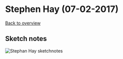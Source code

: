 # Stephen Hay (07-02-2017)

[Back to overview](https://github.com/Zishrodrigues/weekly-nerd)

## Sketch notes

![Stephan Hay sketchnotes]("")
